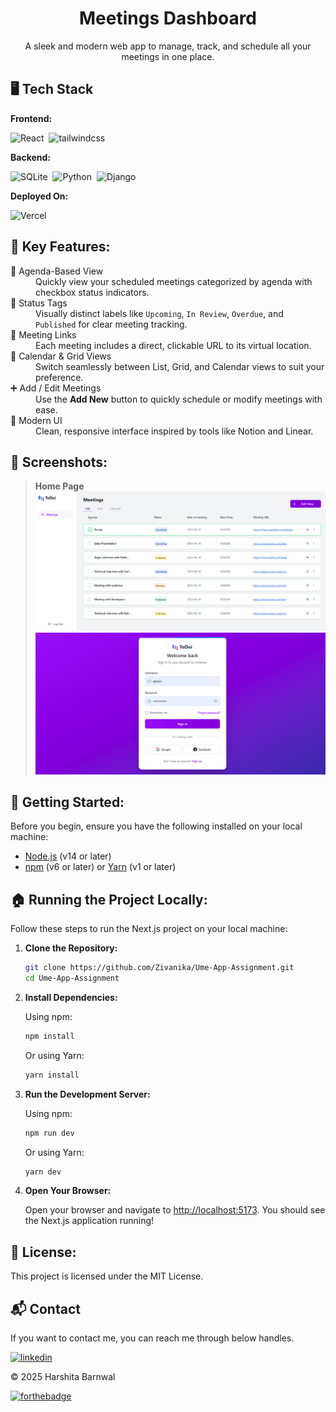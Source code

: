 <h1 align="center">Meetings Dashboard</h1>

<p align="center">
A sleek and modern web app to manage, track, and schedule all your meetings in one place.
</p>

## 🖥️ Tech Stack

**Frontend:**

![React](https://img.shields.io/badge/React-61DAFB?style=for-the-badge&logo=react&logoColor=black)&nbsp;
![tailwindcss](https://img.shields.io/badge/Tailwind_CSS-38B2AC?style=for-the-badge&logo=tailwind-css&logoColor=white)&nbsp;

**Backend:**

![SQLite](https://img.shields.io/badge/SQLite-07405E?style=for-the-badge&logo=sqlite&logoColor=white)&nbsp;
![Python](https://img.shields.io/badge/Python-3776AB?style=for-the-badge&logo=python&logoColor=white)&nbsp;
![Django](https://img.shields.io/badge/Django-092E20?style=for-the-badge&logo=django&logoColor=white)&nbsp;


**Deployed On:**

![Vercel](https://img.shields.io/badge/Vercel-000000?style=for-the-badge&logo=vercel&logoColor=white)

## 📌 Key Features:

<dl> <dt>🧾 Agenda-Based View</dt> <dd>Quickly view your scheduled meetings categorized by agenda with checkbox status indicators.</dd> <dt>📅 Status Tags</dt> <dd>Visually distinct labels like <code>Upcoming</code>, <code>In Review</code>, <code>Overdue</code>, and <code>Published</code> for clear meeting tracking.</dd> <dt>🔗 Meeting Links</dt> <dd>Each meeting includes a direct, clickable URL to its virtual location.</dd> <dt>📆 Calendar & Grid Views</dt> <dd>Switch seamlessly between List, Grid, and Calendar views to suit your preference.</dd> <dt>➕ Add / Edit Meetings</dt> <dd>Use the <strong>Add New</strong> button to quickly schedule or modify meetings with ease.</dd> <dt>🎨 Modern UI</dt> <dd>Clean, responsive interface inspired by tools like Notion and Linear.</dd> </dl>

## 📌 Screenshots:

> **Home Page**  
> ![Home](./img/home.png)
> ![Login](./img/login.png)

## 🚀 Getting Started:

Before you begin, ensure you have the following installed on your local machine:

- [Node.js](https://nodejs.org/) (v14 or later)
- [npm](https://www.npmjs.com/) (v6 or later) or [Yarn](https://yarnpkg.com/) (v1 or later)

## 🏠 Running the Project Locally:

Follow these steps to run the Next.js project on your local machine:

1. **Clone the Repository:**

   ```sh
   git clone https://github.com/Zivanika/Ume-App-Assignment.git
   cd Ume-App-Assignment
   ```

2. **Install Dependencies:**

   Using npm:

   ```sh
   npm install
   ```

   Or using Yarn:

   ```sh
   yarn install
   ```

3. **Run the Development Server:**

   Using npm:

   ```sh
   npm run dev
   ```

   Or using Yarn:

   ```sh
   yarn dev
   ```

4. **Open Your Browser:**

   Open your browser and navigate to [http://localhost:5173](http://localhost:5173). You should see the Next.js application running!

## 📜 License:

This project is licensed under the MIT License.

<h2>📬 Contact</h2>

If you want to contact me, you can reach me through below handles.

[![linkedin](https://img.shields.io/badge/LinkedIn-0077B5?style=for-the-badge&logo=linkedin&logoColor=white)](https://www.linkedin.com/in/harshita-barnwal-17a732234/)

© 2025 Harshita Barnwal

[![forthebadge](https://forthebadge.com/images/badges/built-with-love.svg)](https://forthebadge.com)

